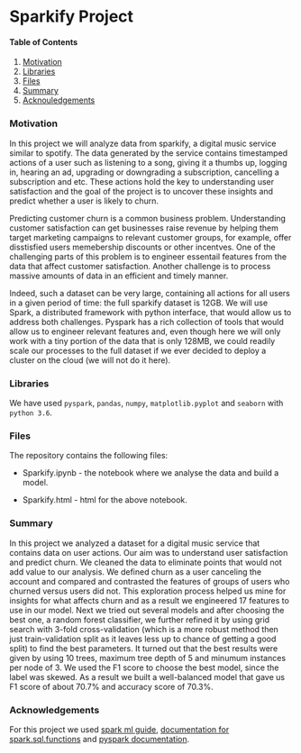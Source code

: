 # Sparkify Project


#### Table of Contents
1. [Motivation](#motivation)
2. [Libraries](#libraries)
3. [Files](#files)
4. [Summary](#summary)
5. [Acknouledgements](#acknowledgements)


### Motivation

In this project we will analyze data from sparkify, a digital music service similar to spotify. The data generated by the service contains timestamped actions of a user such as listening to a song, giving it a thumbs up, logging in, hearing an ad, upgrading or downgrading a subscription, cancelling a subscription and etc. These actions hold the key to understanding user satisfaction and the goal of the project is to uncover these insights and predict whether a user is likely to churn.

Predicting customer churn is a common business problem. Understanding customer satisfaction can get businesses raise revenue by helping them target marketing campaigns to relevant customer groups, for example, offer disstisfied users memebership discounts or other incentves. One of the challenging parts of this problem is to engineer essentail features from the data that affect customer satisfaction. Another challenge is to process massive amounts of data in an efficient and timely manner.

Indeed, such a dataset can be very large, containing all actions for all users in a given period of time: the full sparkify dataset is 12GB. We will use Spark, a distributed framework with python interface, that would allow us to address both challenges. Pyspark has a rich collection of tools that would allow us to engineer relevant features and, even though here we will only work with a tiny portion of the data that is only 128MB, we could readily scale our processes to the full dataset if we ever decided to deploy a cluster on the cloud (we will not do it here).


### Libraries

We have used `pyspark`, `pandas`, `numpy`, `matplotlib.pyplot` and `seaborn` with `python 3.6`. 


### Files
The repository contains the following files:

* Sparkify.ipynb - the notebook where we analyse the data and build a model. 

* Sparkify.html - html for the above notebook.


### Summary

In this project we analyzed a dataset for a digital music service that contains data on user actions. Our aim was to understand user satisfaction and predict churn. We cleaned the data to eliminate points that would not add value to our analysis. We defined churn as a user canceling the account and compared and contrasted the features of groups of users who churned versus users did not. This exploration process helped us mine for insights for what affects churn and as a result we engineered 17 features to use in our model. Next we tried out several models and after choosing the best one, a random forest classifier, we further refined it by using grid search with 3-fold cross-validation (which is a more robust method then just train-validation split as it leaves less up to chance of getting a good split) to find the best parameters. It turned out that the best results were given by using 10 trees, maximum tree depth of 5 and minumum instances per node of 3. We used the F1 score to choose the best model, since the label was skewed. As a result we built a well-balanced model that gave us F1 score of about 70.7% and accuracy score of 70.3%.


### Acknowledgements

For this project we used [spark ml guide](https://spark.apache.org/docs/latest/ml-guide.html), [documentation for spark.sql.functions](https://spark.apache.org/docs/latest/api/scala/index.html#org.apache.spark.sql.functions$) and [pyspark documentation](https://spark.apache.org/docs/latest/api/python/pyspark.ml.html#pyspark.ml.tuning.CrossValidator).
